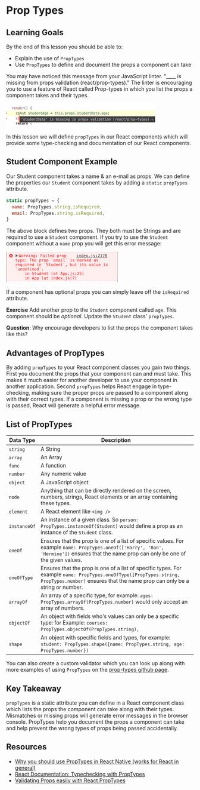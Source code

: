 # Prop Types

## Learning Goals
By the end of this lesson you should be able to:

- Explain the use of `PropTypes`
- Use `PropTypes` to define and document the props a component can take

You may have noticed this message from your JavaScript linter.  "____ is missing from props validation (react/prop-types)."  The linter is encouraging you to use a feature of React called Prop-types in which you list the props a component takes and their types.

![prop types error](images/prop-types.png)

In this lesson we will define `propTypes` in our React components which will provide some type-checking and documentation of our React components. 

## Student Component Example

Our Student component takes a name & an e-mail as props.  We can define the properties our `Student` component takes by adding a `static` `propTypes` attribute.

```javascript
static propTypes = {
  name: PropTypes.string.isRequired,
  email: PropTypes.string.isRequired,
}
```

The above block defines two props.  They both must be Strings and are required to use a `Student` component.  If you try to use the `Student` component without a `name` prop you will get this error message:

![Error Msg](images/missing-prop.png)

If a component has optional props you can simply leave off the `isRequired` attribute.

**Exercise** Add another prop to the `Student` component called `age`.  This component should be _optional_.  Update the `Student` class' `propTypes`.

**Question**:  Why encourage developers to list the props the component takes like this?

## Advantages of PropTypes

By adding `propTypes` to your React component classes you gain two things.  First you document the props that your component can and must take.  This makes it much easier for another developer to use your component in another application.  Second `propTypes` helps React engage in type-checking, making sure the proper props are passed to a component along with their correct types.  If a component is missing a prop or the wrong type is passed, React will generate a helpful error message.

## List of PropTypes

|  **Data Type** | **Description**
|---|---
|  `string` | A String
|  `array` | An Array
|  `func` | A function
|  `number` | Any numeric value
|  `object` | A JavaScript object
|  `node` | Anything that can be directly rendered on the screen, numbers, strings, React elements or an array containing these types.
|  `element` | A React element like `<img />`
|  `instanceOf`  | An instance of a given class.  So `person: PropTypes.instanceOf(Student)` would define a prop as an instance of the `Student` class.
|  `oneOf` |  Ensures that the prop is one of a list of specific values.  For example `name: PropTypes.oneOf(['Harry', 'Ron', 'Hermine'])` ensures that the name prop can only be one of the given values.
|  `oneOfType` |  Ensures that the prop is one of a list of specific types.  For example `name: PropTypes.oneOfType([PropTypes.string, PropTypes.number)` ensures that the name prop can only be a string or number.
|  `arrayOf` | An array of a specific type, for example:  `ages: PropTypes.arrayOf(PropTypes.number)` would only accept an array of numbers.
|  `objectOf` | An object with fields who's values can only be a specific type:  for Example: `courses: PropTypes.objectOf(PropTypes.string),`
|  `shape` |  An object with specific fields and types, for example: `student: PropTypes.shape({name: PropTypes.string, age: PropTypes.number})`

You can also create a custom validator which you can look up along with more examples of using `PropTypes` on the [prop-types github page](https://github.com/facebook/prop-types).

## Key Takeaway
`propTypes` is a static attribute you can define in a React component class which lists the props the component can take along with their types.  Mismatches or missing props will generate error messages in the browser console.  PropTypes help you document the props a component can take and help prevent the wrong types of props being passed accidentally.

## Resources
- [Why you should use PropTypes in React Native (works for React in general)](https://codeburst.io/why-you-should-use-proptypes-in-react-native-e6f5ef78e7dd)
- [React Documentation: Typechecking with PropTypes](https://www.npmjs.com/package/prop-types)
- [Validating Props easily with React PropTypes](https://codeburst.io/validating-props-easily-with-react-proptypes-96e80208207)
